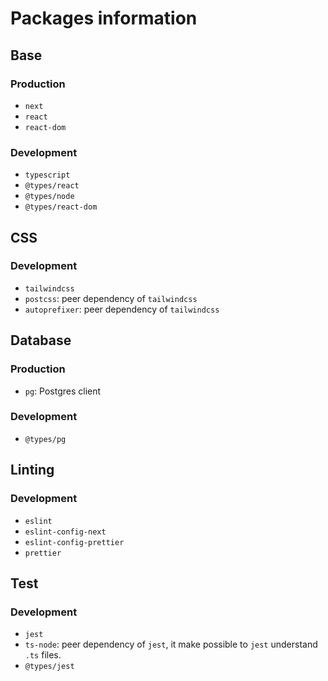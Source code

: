 # Packages information

## Base

### Production

- `next`
- `react`
- `react-dom`

### Development

- `typescript`
- `@types/react`
- `@types/node`
- `@types/react-dom`

## CSS

### Development

- `tailwindcss`
- `postcss`: peer dependency of `tailwindcss`
- `autoprefixer`: peer dependency of `tailwindcss`

## Database

### Production

- `pg`: Postgres client

### Development

- `@types/pg`

## Linting

### Development

- `eslint`
- `eslint-config-next`
- `eslint-config-prettier`
- `prettier`

## Test

### Development

- `jest`
- `ts-node`: peer dependency of `jest`, it make possible to `jest` understand `.ts` files.
- `@types/jest`
